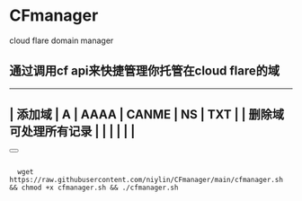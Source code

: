 # CFmanager
cloud flare domain manager

## 通过调用cf api来快捷管理你托管在cloud flare的域  
------------------------------------------
| 添加域               |  A  | AAAA  | CANME | NS   | TXT   |
| 删除域可处理所有记录 |     |       |       |      |       |
-------------------------------------------




<div>
  <button class="btn" data-clipboard-target="#code"></button>
  <pre><code id="code" class="language-python">
  wget https://raw.githubusercontent.com/niylin/CFmanager/main/cfmanager.sh && chmod +x cfmanager.sh && ./cfmanager.sh
  </code></pre>
</div>
